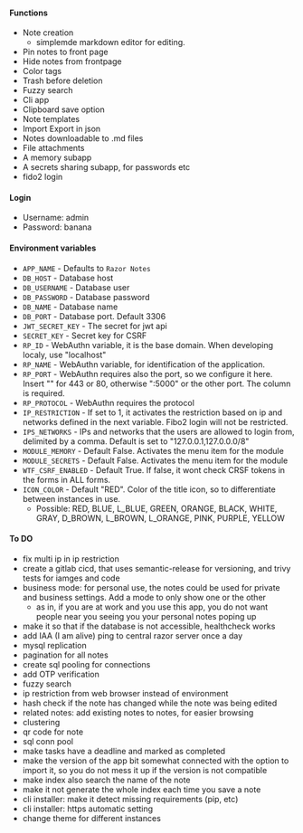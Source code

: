 #### Functions
- Note creation
    - simplemde markdown editor for editing.
- Pin notes to front page
- Hide notes from frontpage
- Color tags
- Trash before deletion
- Fuzzy search
- Cli app
- Clipboard save option
- Note templates
- Import Export in json
- Notes downloadable to .md files
- File attachments
- A memory subapp
- A secrets sharing subapp, for passwords etc
- fido2 login

#### Login
- Username: admin
- Password: banana

#### Environment variables
- `APP_NAME` - Defaults to `Razor Notes`
- `DB_HOST` - Database host
- `DB_USERNAME` - Database user
- `DB_PASSWORD` - Database password
- `DB_NAME` - Database name
- `DB_PORT` - Database port. Default 3306
- `JWT_SECRET_KEY` - The secret for jwt api
- `SECRET_KEY` - Secret key for CSRF
- `RP_ID` - WebAuthn variable, it is the base domain. When developing localy, use "localhost"
- `RP_NAME` - WebAuthn variable, for identification of the application.
- `RP_PORT` - WebAuthn requires also the port, so we configure it here. Insert "" for 443 or 80, otherwise ":5000" or the other port. The column is required.
- `RP_PROTOCOL` - WebAuthn requires the protocol
- `IP_RESTRICTION` - If set to 1, it activates the restriction based on ip and networks defined in the next variable. Fibo2 login will not be restricted.
- `IPS_NETWORKS` - IPs and networks that the users are allowed to login from, delimited by a comma. Default is set to "127.0.0.1,127.0.0.0/8"
- `MODULE_MEMORY` - Default False. Activates the menu item for the module
- `MODULE_SECRETS` - Default False. Activates the menu item for the module
- `WTF_CSRF_ENABLED` - Default True. If false, it wont check CRSF tokens in the forms in ALL forms.
- `ICON_COLOR` - Default "RED". Color of the title icon, so to differentiate between instances in use.
    - Possible: RED, BLUE, L_BLUE, GREEN, ORANGE, BLACK, WHITE, GRAY, D_BROWN, L_BROWN, L_ORANGE, PINK, PURPLE, YELLOW

#### To DO
- fix multi ip in ip restriction
- create a gitlab cicd, that uses semantic-release for versioning, and trivy tests for iamges and code
- business mode: for personal use, the notes could be used for private and business settings. Add a mode to only show one or the other
     - as in, if you are at work and you use this app, you do not want people near you seeing you your personal notes poping up
- make it so that if the database is not accessible, healthcheck works
- add IAA (I am alive) ping to central razor server once a day
- mysql replication
- pagination for all notes
- create sql pooling for connections
- add OTP verification
- fuzzy search
- ip restriction from web browser instead of environment
- hash check if the note has changed while the note was being edited
- related notes: add existing notes to notes, for easier browsing
- clustering
- qr code for note
- sql conn pool
- make tasks have a deadline and marked as completed
- make the version of the app bit somewhat connected with the option to import it, so you do not mess it up if the version is not compatible
- make index also search the name of the note
- make it not generate the whole index each time you save a note
- cli installer: make it detect missing requirements (pip, etc)
- cli installer: https automatic setting
- change theme for different instances
